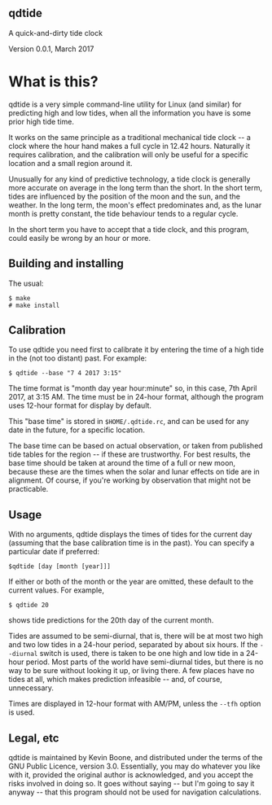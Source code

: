 ## qdtide

A quick-and-dirty tide clock

Version 0.0.1, March 2017

# What is this?

qdtide is a very simple command-line utility for Linux
(and similar) for predicting high and low tides, when all the information
you have is some prior high tide time. 

It works on the same principle as a traditional mechanical tide clock -- 
a clock where the hour hand makes a full cycle in 12.42 hours. Naturally
it requires calibration, and the calibration will only be useful for
a specific location and a small region around it.

Unusually for any kind of predictive technology, a tide clock is generally more
accurate on average in the long term than the short.  In the short term, tides
are influenced by the position of the moon and the sun, and the weather.  In
the long term, the moon's effect predominates and, as the lunar month is pretty
constant, the tide behaviour tends to a regular cycle.

In the short term you have to accept that a tide clock, and this program,
could easily be wrong by an hour or more.
 
## Building and installing

The usual:

```
$ make
# make install
```

## Calibration

To use qdtide you need first to calibrate it by entering the time of a high
tide in the (not too distant) past. For example:

```
$ qdtide --base "7 4 2017 3:15"
```

The time format is "month day year hour:minute" so, in this case, 7th
April 2017, at 3:15 AM. The time must be in 24-hour format, although
the program uses 12-hour format for display by default.

This "base time" is stored in ``$HOME/.qdtide.rc``, and can be
used for any date in the future, for a specific location.

The base time can be based on actual observation, or taken from published tide
tables for the region -- if these are trustworthy.  For best results, the base
time should be taken at around the time of a full or new moon, because these
are the times when the solar and lunar effects on tide are in alignment. Of
course, if you're working by observation that might not be practicable. 

## Usage

With no arguments, qdtide displays the times of tides for the current day
(assuming that the base calibration time is in the past).  You can specify a
particular date if preferred:

```
$qdtide [day [month [year]]]
```

If either or both of the month or the year are omitted, these default to the 
current values. For example, 

```
$ qdtide 20 
```

shows tide predictions for the 20th day of the current month. 

Tides are assumed to be semi-diurnal, that is, there will be at most two high 
and two low tides in a 24-hour period, separated by about six hours.
If the ``--diurnal`` switch is used, there is taken to be
one high and low tide in a 24-hour period. Most parts of the world have
semi-diurnal tides, but there is no way to be sure without looking it up,
or living there. A few places have no tides at all, which makes prediction
infeasible -- and, of course, unnecessary. 

Times are displayed in 12-hour format with AM/PM, unless the 
``--tfh`` option is used.

## Legal, etc

qdtide is maintained by Kevin Boone, and distributed under the
terms of the GNU Public Licence, version 3.0. Essentially, you may do
whatever you like with it, provided the original author is acknowledged, and
you accept the risks involved in doing so. It goes without saying --
but I'm going to say it anyway -- that this program should not be used
for navigation calculations.

